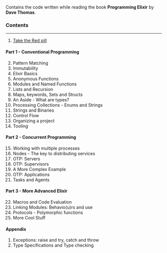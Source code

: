 Contains the code written while reading the book **Programming Elixir** by **Dave Thomas**.

### Contents
----
1. [Take the Red pill](https://github.com/mdaz78/programming-elixir/tree/master/1.%20Take%20the%20Red%20Pill)

#### Part 1 - Conventional Programming
2. Pattern Matching
3. Immutability
4. Elixir Basics
5. Anonymous Functions
6. Modules and Named Functions
7. Lists and Recursion
8. Maps, keywords, Sets and Structs
9. An Aside - What are types?
10. Processing Collections - Enums and Strings
11. Strings and Binaries
12. Control Flow
13. Organizing a project
14. Tooling

#### Part 2 - Concurrent Programming
15. Working with multiple processes
16. Nodes - The key to distributing services
17. OTP: Servers
18. OTP: Supervisors
19. A More Complex Example
20. OTP: Applications
21. Tasks and Agents

#### Part 3 - More Advanced Elixir
22. Macros and Code Evaluation
23. Linking Modules: Behavio(u)rs and use
24. Protocols - Polymorphic functions
25. More Cool Stuff

#### Appendix
1. Exceptions: raise and try, catch and throw
2. Type Specifications and Type checking
